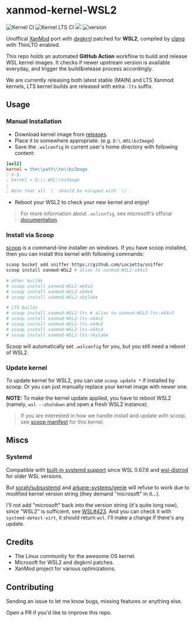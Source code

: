 # xanmod-kernel-WSL2
![Kernel CI](https://github.com/Locietta/xanmod-kernel-WSL2/actions/workflows/build.yml/badge.svg?branch=main)
![Kernel LTS CI](https://github.com/Locietta/xanmod-kernel-WSL2/actions/workflows/build-lts.yml/badge.svg?branch=main)
![](https://img.shields.io/github/license/Locietta/xanmod-kernel-WSL2)
![version](https://badgen.net/github/release/Locietta/xanmod-kernel-WSL2)

Unoffical [XanMod](https://github.com/xanmod/linux) port with [dxgkrnl](https://github.com/microsoft/WSL2-Linux-Kernel/tree/linux-msft-wsl-5.15.62.1/drivers/hv/dxgkrnl) patched for **WSL2**, compiled by [clang](https://clang.llvm.org/) with ThinLTO enabled.

This repo holds an automated **GitHub Action** workflow to build and release WSL kernel images. It checks if newer upstream version is available everyday, and trigger the build&release process accordingly. 

We are currently releasing both latest stable (MAIN) and LTS Xanmod kernels, LTS kernel builds are released with extra `-lts` suffix.

## Usage

### Manual Installation

* Download kernel image from [releases](https://github.com/Locietta/xanmod-kernel-WSL2/releases).
* Place it to somewhere appropriate. (e.g. `D:\.WSL\bzImage`) 
* Save the `.wslconfig` in current user's home directory with following content:
```ini
[wsl2]
kernel = the\\path\\to\\bzImage
; e.g.
; kernel = D:\\.WSL\\bzImage
;
; Note that all `\` should be escaped with `\\`.
```
* Reboot your WSL2 to check your new kernel and enjoy!

> For more information about `.wslconfig`, see microsoft's official [documentation](https://docs.microsoft.com/en-us/windows/wsl/wsl-config#configure-global-options-with-wslconfig).

### Install via Scoop

[scoop](https://scoop.sh/) is a command-line installer on windows. If you have scoop installed, then you can install this kernel with following commands:

```bash
scoop bucket add sniffer https://github.com/Locietta/sniffer
scoop install xanmod-WSL2 # alias to xanmod-WSL2-x64v3

# other builds
# scoop install xanmod-WSL2-x64v2
# scoop install xanmod-WSL2-x64v4
# scoop install xanmod-WSL2-skylake

# LTS builds
# scoop install xanmod-WSL2-lts # alias to xanmod-WSL2-lts-x64v3
# scoop install xanmod-WSL2-lts-x64v2
# scoop install xanmod-WSL2-lts-x64v3
# scoop install xanmod-WSL2-lts-x64v4
# scoop install xanmod-WSL2-lts-skylake
```

Scoop will automatically set `.wslconfig` for you, but you still need a reboot of WSL2.

### Update kernel

To update kernel for WSL2, you can use `scoop update *` if installed by scoop. Or you can just manually replace your kernel image with newer one.

**NOTE:** To make the kernel update applied, you have to reboot WSL2 (namely, `wsl --shutdown` and open a fresh WSL2 instance).

> If you are interested in how we handle install and update with scoop, see [scoop manifest](https://github.com/Locietta/sniffer/blob/master/bucket/xanmod-WSL2.json) for this kernel.

## Miscs

### Systemd

Compatible with [built-in systemd support](https://devblogs.microsoft.com/commandline/systemd-support-is-now-available-in-wsl/) since WSL 0.67.6 and [wsl-distrod](https://github.com/nullpo-head/wsl-distrod) for older WSL versions. 

But [sorah/subsystemd](https://github.com/sorah/subsystemctl) and [arkane-systems/genie](https://github.com/arkane-systems/genie) will refuse to work due to modified kernel version string (they demand "microsoft" in it...).

I'll not add "microsoft" back into the version string (it's quite long now), since "WSL2" is sufficient, see [WSL#423](https://github.com/Microsoft/WSL/issues/423#issuecomment-221627364). And you can check it with `systemd-detect-virt`, it should return `wsl`. I'll make a change if there's any update.

## Credits

* The Linux community for the awesome OS kernel.
* Microsoft for WSL2 and dxgkrnl patches.
* XanMod project for various optimizations.

## Contributing

Sending an issue to let me know bugs, missing features or anything else.

Open a PR if you'd like to improve this repo.
